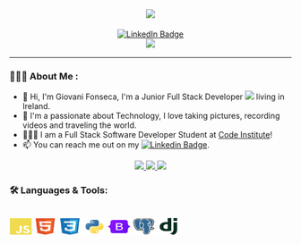 <div id="header" align="center">
  <img src="https://user-images.githubusercontent.com/112728772/205510538-57a197e7-321d-48bc-bc66-e6b1dac886b4.gif" width="170"/>
</div>


<div align="center">
<img src="https://komarev.com/ghpvc/?username=your-github-Giov3ss&style=flat-square&color=blue" alt=""/>
 </div>
 
<div id="badges" align="center">
  <a href="https://www.linkedin.com/in/giovanifonseca/"> 
    <img src="https://img.shields.io/badge/LinkedIn-blue?style=for-the-badge&logo=linkedin&logoColor=white" alt="LinkedIn Badge"/>
  </a>
</div>
 
<div align="center">
  <img src="https://user-images.githubusercontent.com/112728772/205754918-ccc0e859-4659-4134-9a0d-bba770741388.gif" width="220"/>
</div>

---

### 🧑🏻‍💻 About Me :
- 👋 Hi, I'm Giovani Fonseca, I'm a Junior Full Stack Developer <img src="https://user-images.githubusercontent.com/112728772/205757669-232543f9-3f6f-44bc-8d32-8f90ebfed0b7.gif" width="45">  living in Ireland.
- 👀 I'm a passionate about Technology, I love taking pictures, recording videos and traveling the world.
- 👨🏻‍🎓 I am a Full Stack Software Developer Student at [Code Institute](https://codeinstitute.net/nl/)! 
- 📫 You can reach me out on my [![Linkedin Badge](https://img.shields.io/badge/LinkedIn-black?style=for-the-badge&logo=linkedin&logoColor=whit)](https://www.linkedin.com/in/giovanifonseca/).

<div align="center">
  <a href="https://github.com/Giov3ss">
  <img height="180em" src="https://github-readme-stats.vercel.app/api?username=Giov3ss&show_icons=true&theme=dracula&include_all_commits=true&count_private=true"/>
  <img height="180em" src="https://github-readme-stats.vercel.app/api/top-langs/?username=Giov3ss&layout=compact&langs_count=7&theme=dracula"/>
  <a href="http://www.github.com/Giov3ss"><img src="https://github-readme-streak-stats.herokuapp.com/?user=Giov3ss&stroke=ffffff&background=1c1917&ring=0891b2&fire=0891b2&currStreakNum=ffffff&currStreakLabel=0891b2&sideNums=ffffff&sideLabels=ffffff&dates=ffffff&hide_border=true" /></a>
</div>

### <h3> :hammer_and_wrench: Languages & Tools: </h3>

<div style="display: inline_block"><br>
  <img align="center" alt="Giovani-Js" height="30" width="40" src="https://raw.githubusercontent.com/devicons/devicon/master/icons/javascript/javascript-plain.svg">
  <img align="center" alt="Giovanj-HTML" height="30" width="40" src="https://raw.githubusercontent.com/devicons/devicon/master/icons/html5/html5-original.svg">
  <img align="center" alt="Giovani-CSS" height="30" width="40" src="https://raw.githubusercontent.com/devicons/devicon/master/icons/css3/css3-original.svg">
  <img align="center" alt="Giovani-Python" height="30" width="40" src="https://raw.githubusercontent.com/devicons/devicon/master/icons/python/python-original.svg">
  <img align="center" alt="Giovani-Bootstrap" height="30" width="40" src="https://raw.githubusercontent.com/devicons/devicon/master/icons/bootstrap/bootstrap-original.svg">
  <img align="center" alt="Giovani-PostgreSQL" height="30" width="40" src="https://raw.githubusercontent.com/devicons/devicon/master/icons/postgresql/postgresql-original.svg">
  <img align="center" alt="Giovani-Django" height="30" width="40" src="https://raw.githubusercontent.com/devicons/devicon/master/icons/django/django-plain.svg">
</div>
<!---
Giov3ss/Giov3ss is a ✨ special ✨ repository because its `README.md` (this file) appears on your GitHub profile.
You can click the Preview link to take a look at your changes.
--->
